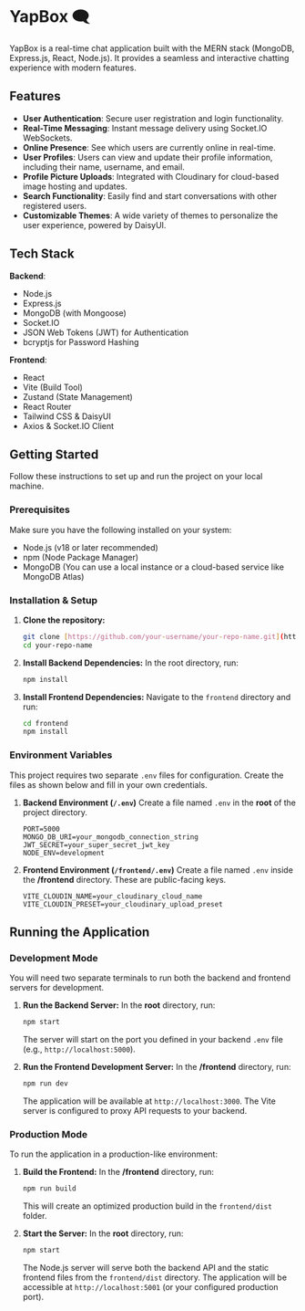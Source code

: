 #  YapBox 🗨️

YapBox is a real-time chat application built with the MERN stack (MongoDB, Express.js, React, Node.js). It provides a seamless and interactive chatting experience with modern features.

## Features

* **User Authentication**: Secure user registration and login functionality.
* **Real-Time Messaging**: Instant message delivery using Socket.IO WebSockets.
* **Online Presence**: See which users are currently online in real-time.
* **User Profiles**: Users can view and update their profile information, including their name, username, and email.
* **Profile Picture Uploads**: Integrated with Cloudinary for cloud-based image hosting and updates.
* **Search Functionality**: Easily find and start conversations with other registered users.
* **Customizable Themes**: A wide variety of themes to personalize the user experience, powered by DaisyUI.

## Tech Stack

**Backend**:
* Node.js
* Express.js
* MongoDB (with Mongoose)
* Socket.IO
* JSON Web Tokens (JWT) for Authentication
* bcryptjs for Password Hashing

**Frontend**:
* React
* Vite (Build Tool)
* Zustand (State Management)
* React Router
* Tailwind CSS & DaisyUI
* Axios & Socket.IO Client

## Getting Started

Follow these instructions to set up and run the project on your local machine.

### Prerequisites

Make sure you have the following installed on your system:
* Node.js (v18 or later recommended)
* npm (Node Package Manager)
* MongoDB (You can use a local instance or a cloud-based service like MongoDB Atlas)

### Installation & Setup

1.  **Clone the repository:**
    ```bash
    git clone [https://github.com/your-username/your-repo-name.git](https://github.com/your-username/your-repo-name.git)
    cd your-repo-name
    ```

2.  **Install Backend Dependencies:**
    In the root directory, run:
    ```bash
    npm install
    ```

3.  **Install Frontend Dependencies:**
    Navigate to the `frontend` directory and run:
    ```bash
    cd frontend
    npm install
    ```

### Environment Variables

This project requires two separate `.env` files for configuration. Create the files as shown below and fill in your own credentials.

1.  **Backend Environment (`/.env`)**
    Create a file named `.env` in the **root** of the project directory.

    ```
    PORT=5000
    MONGO_DB_URI=your_mongodb_connection_string
    JWT_SECRET=your_super_secret_jwt_key
    NODE_ENV=development
    ```

2.  **Frontend Environment (`/frontend/.env`)**
    Create a file named `.env` inside the **/frontend** directory. These are public-facing keys.

    ```
    VITE_CLOUDIN_NAME=your_cloudinary_cloud_name
    VITE_CLOUDIN_PRESET=your_cloudinary_upload_preset
    ```

## Running the Application

### Development Mode

You will need two separate terminals to run both the backend and frontend servers for development.

1.  **Run the Backend Server:**
    In the **root** directory, run:
    ```bash
    npm start
    ```
    The server will start on the port you defined in your backend `.env` file (e.g., `http://localhost:5000`).

2.  **Run the Frontend Development Server:**
    In the **/frontend** directory, run:
    ```bash
    npm run dev
    ```
    The application will be available at `http://localhost:3000`. The Vite server is configured to proxy API requests to your backend.

### Production Mode

To run the application in a production-like environment:

1.  **Build the Frontend:**
    In the **/frontend** directory, run:
    ```bash
    npm run build
    ```
    This will create an optimized production build in the `frontend/dist` folder.

2.  **Start the Server:**
    In the **root** directory, run:
    ```bash
    npm start
    ```
    The Node.js server will serve both the backend API and the static frontend files from the `frontend/dist` directory. The application will be accessible at `http://localhost:5001` (or your configured production port).
